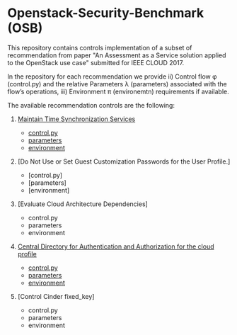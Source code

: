 # Openstack-Security-Benchmark (OSB)

 This repository contains controls implementation of a subset of recommendation from paper "An Assessment as a Service solution applied to the OpenStack use case" submitted for IEEE CLOUD 2017.

 In the repository for each recommendation we provide ii) Control flow φ (control.py) and the relative Parameters λ (parameters) associated with the flow’s operations, iii) Environment π (environemtn) requirements if available.

 The available recommendation controls are the following:

 1. [Maintain Time Synchronization Services]
 	- [control.py](https://github.com/SESARLab/openstack-security-benchmark/blob/master/Maintain%20Time%20Synchronization%20Services/control.py)
 	- [parameters](https://github.com/SESARLab/openstack-security-benchmark/tree/master/Maintain%20Time%20Synchronization%20Services/parameters)
 	- [environment](https://github.com/SESARLab/openstack-security-benchmark/tree/master/Maintain%20Time%20Synchronization%20Services/environment)

 2. [Do Not Use or Set Guest Customization Passwords for the User Profile.]
 	- [control.py]
 	- [parameters]
 	- [environment]

 3. [Evaluate Cloud Architecture Dependencies]
 	- control.py
 	- parameters
 	- environment

 4. [Central Directory for Authentication and Authorization for the cloud profile]
 	- [control.py](https://github.com/SESARLab/openstack-security-benchmark/blob/master/Central%20Directory%20for%20Authentication%20and%20Authorization%20for%20the%20cloud%20profile/control.py)
 	- [parameters](https://github.com/SESARLab/openstack-security-benchmark/tree/master/Central%20Directory%20for%20Authentication%20and%20Authorization%20for%20the%20cloud%20profile/parameters)
 	- [environment](https://github.com/SESARLab/openstack-security-benchmark/tree/master/Central%20Directory%20for%20Authentication%20and%20Authorization%20for%20the%20cloud%20profile/environment)

 5. [Control Cinder fixed_key]
 	- control.py
 	- parameters
 	- environment



 [Maintain Time Synchronization Services]:https://github.com/SESARLab/openstack-security-benchmark/tree/master/Maintain%20Time%20Synchronization%20Services
 [Central Directory for Authentication and Authorization for the cloud profile]:https://github.com/SESARLab/openstack-security-benchmark/tree/master/Central%20Directory%20for%20Authentication%20and%20Authorization%20for%20the%20cloud%20profile	